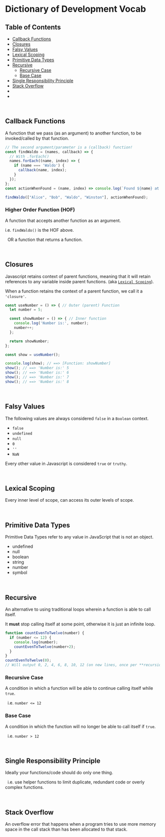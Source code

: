 # Dictionary of Development Vocab

## Table of Contents
* [Callback Functions](#callback-functions)
* [Closures](#closures)
* [Falsy Values](#falsy-values)
* [Lexical Scoping](#lexical-scoping)
* [Primitive Data Types](#primitive-data-types)
* [Recursive](#recursive)
  * [Recursive Case](#recursive-case)
  * [Base Case](#base-case)
* [Single Responsibility Principle](#single-responsibility-principle)
* [Stack Overflow](#stack-overflow)
* []()
* []()


&nbsp;
## Callback Functions
A function that we pass (as an argument) to another function, to be invoked/called by that function.

```js
// The second argument/parameter is a (callback) function!
const findWaldo = (names, callback) => {
  // With .forEach()
  names.forEach((name, index) => {
    if (name === 'Waldo') {
      callback(name, index);
    }
  });
};
const actionWhenFound = (name, index) => console.log(`Found ${name} at index ${index}!`);

findWaldo(["Alice", "Bob", "Waldo", "Winston"], actionWhenFound);
```

### **Higher Order Function (HOF)**
A function that accepts another function as an argument.

i.e. `findWaldo()` is the HOF above.

&nbsp;
OR a function that returns a function.

&nbsp;
## Closures
Javascript retains context of parent functions, meaning that it will retain references to any variable inside parent functions. (aka [`Lexical Scoping`](#lexical-scoping)).

When a function retains the context of a parent function, we call it a `'closure'`.

```js
const useNumber = () => { // Outer (parent) Function
  let number = 5;

  const showNumber = () => { // Inner function
    console.log('Number is:', number);
    number++;
  };

  return showNumber;
};

const show = useNumber();

console.log(show); // ==> [Function: showNumber]
show(); // ==> 'Number is:' 5
show(); // ==> 'Number is:' 6
show(); // ==> 'Number is:' 7
show(); // ==> 'Number is:' 8
```

&nbsp;
## Falsy Values
The following values are always considered `false` in a `Boolean` context.
  * `false`
  * `undefined`
  * `null`
  * `0`
  * `''`
  * `NaN`

Every other value in Javascript is considered `true` or `truthy`.

&nbsp;
## Lexical Scoping
Every inner level of scope, can access its outer levels of scope.

&nbsp;
## Primitive Data Types
Primitive Data Types refer to any value in JavaScript that is not an object.
  * undefined
  * null
  * boolean
  * string
  * number
  * symbol

&nbsp;
## Recursive
An alternative to using traditional loops wherein a function is able to call itself. 

It **must** stop calling itself at some point, otherwise it is just an infinite loop.
```js
function countEvenToTwelve(number) {
  if (number <= 12) {
    console.log(number);
    countEvenToTwelve(number+2);
  }
}
countEvenToTwelve(0);
// Will output 0, 2, 4, 6, 8, 10, 12 (on new lines, once per **recursion**)
```

### **Recursive Case**
A condition in which a function will be able to continue calling itself while `true`.

&nbsp;
i.e. `number <= 12`

### **Base Case**
A condition in which the function will no longer be able to call itself if `true`.

&nbsp;
i.e. `number > 12`

&nbsp;
## <a id="srp"></a>Single Responsibility Principle
Ideally your functions/code should do only one thing. 

&nbsp;
i.e. use helper functions to limit duplicate, redundant code or overly complex functions.

&nbsp;
## <a id="stack"></a>Stack Overflow
An overflow error that happens when a program tries to use more memory space in the call stack than has been allocated to that stack.
